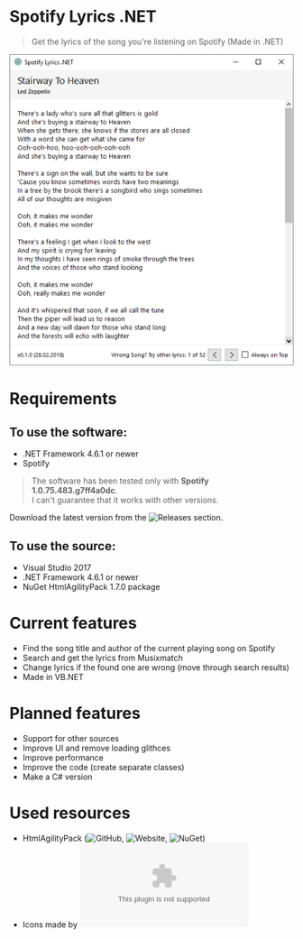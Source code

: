 # Spotify Lyrics .NET
> Get the lyrics of the song you're listening on Spotify (Made in .NET)

![](/Screenshots/SpotifyLyricsNET-v0.1.0.png)

# Requirements
## To use the software:
- .NET Framework 4.6.1 or newer
- Spotify

> The software has been tested only with **Spotify 1.0.75.483.g7ff4a0dc**.<br>I can't guarantee that it works with other versions.

Download the latest version from the ![Releases](releases) section.

## To use the source:
- Visual Studio 2017
- .NET Framework 4.6.1 or newer
- NuGet HtmlAgilityPack 1.7.0 package

# Current features
- Find the song title and author of the current playing song on Spotify
- Search and get the lyrics from Musixmatch
- Change lyrics if the found one are wrong (move through search results)
- Made in VB.NET

# Planned features
- Support for other sources
- Improve UI and remove loading glithces
- Improve performance
- Improve the code (create separate classes)
- Make a C# version

# Used resources

- HtmlAgilityPack (![GitHub](https://github.com/zzzprojects/html-agility-pack), ![Website](http://html-agility-pack.net/), ![NuGet](https://www.nuget.org/packages/HtmlAgilityPack/))
- Icons made by ![Icons8](icons8.com)
